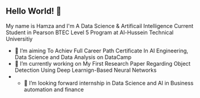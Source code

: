 ## Hello World! 👋

My name is Hamza and I'm A Data Science & Artificail Intelligence Current Student in Pearson BTEC Level 5 Program at Al-Hussein Technical Universitiy

- 🌱 I’m aiming To Achiev Full Career Path Certificate In AI Engineering, Data Science and Data Analysis on DataCamp
- 🔭 I’m currently working on My First Research Paper Regarding Object Detection Using Deep Learnign-Based Neural Networks
- - 👯 I’m looking forward internship in Data Science and AI in Business automation and finance


<!--
**7mzaJad/7mzaJad** is a ✨ _special_ ✨ repository because its `README.md` (this file) appears on your GitHub profile.

Here are some ideas to get you started:

- 🔭 I’m currently working on DataCamp AI Engineer Career Path Certificate
- 🤔 I’m looking for help with ...

- 🌱 I’m currently 
- 👯 I’m looking to collaborate on ...
- 🤔 I’m looking for help with ...
- 💬 Ask me about ...
- 📫 How to reach me: ...
- 😄 Pronouns: ...
- ⚡ Fun fact: ...
-->
